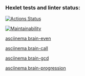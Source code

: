 ### Hexlet tests and linter status:
[![Actions Status](https://github.com/Multikus/python-project-49/actions/workflows/hexlet-check.yml/badge.svg)](https://github.com/Multikus/python-project-49/actions)

[![Maintainability](https://api.codeclimate.com/v1/badges/9f94021724f58561e1eb/maintainability)](https://codeclimate.com/github/Multikus/python-project-49/maintainability)

[asciinema brain-even](https://asciinema.org/connect/20e5f0c6-daa7-4c14-a2a3-4bf0c8a626aa)

[asciinema brain-call](https://asciinema.org/a/hyCvQPJXlCRllV4KXfnCfsXus)

[asciinema brain-gcd](https://asciinema.org/a/zTm8Djlqz59SQSIeYUnqCCfpA)

[asciinema brain-progression](https://asciinema.org/a/05Y6SzKllxS9qQUSwcoF1evyn)
